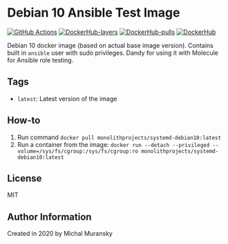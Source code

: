 # Debian 10 Ansible Test Image

[![GitHub Actions](https://github.com/MonolithProjects/docker-systemd-debian10/workflows/Dockerfile%20test/badge.svg?branch=master)](https://github.com/MonolithProjects/docker-systemd-debian10/actions)
[![DockerHub-layers](https://img.shields.io/microbadger/layers/monolithprojects/systemd-debian10)](https://hub.docker.com/repository/docker/monolithprojects/systemd-debian10)
[![DockerHub-pulls](https://img.shields.io/docker/pulls/monolithprojects/systemd-debian10)](https://hub.docker.com/repository/docker/monolithprojects/systemd-debian10)
[![DockerHub](https://img.shields.io/docker/cloud/automated/monolithprojects/systemd-debian10?maxAge=2592000)](https://hub.docker.com/repository/docker/monolithprojects/systemd-debian10)

Debian 10 docker image (based on actual base image version). Contains built in `ansible` user with sudo privileges.
Dandy for using it with Molecule for Ansible role testing.

## Tags

- `latest`: Latest version of the image

## How-to

  1. Run command `docker pull monolithprojects/systemd-debian10:latest`  
  2. Run a container from the image: `docker run --detach --privileged --volume=/sys/fs/cgroup:/sys/fs/cgroup:ro monolithprojects/systemd-debian10:latest`  

## License

MIT

## Author Information

Created in 2020 by Michal Muransky
